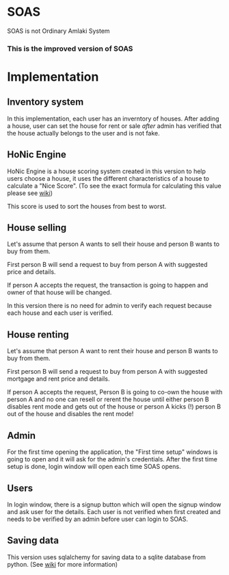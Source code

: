 # SOAS
SOAS is not Ordinary Amlaki System
### This is the improved version of SOAS
# Implementation
## Inventory system
In this implementation, each user has an inverntory of houses. After adding a house, user can set the house for rent or sale *after* admin has verified that the house actually belongs to the user and is not fake.
## HoNic Engine
HoNic Engine is a house scoring system created in this version to help users choose a house, it uses the different characteristics of a house to calculate a "Nice Score". (To see the exact formula for calculating this value please see [wiki](https://github.com/Danial-Movahed/SOAS/wiki))

This score is used to sort the houses from best to worst.
## House selling
Let's assume that person A wants to sell their house and person B wants to buy from them.

First person B will send a request to buy from person A with suggested price and details.

If person A accepts the request, the transaction is going to happen and owner of that house will be changed.

In this version there is no need for admin to verify each request because each house and each user is verified.
## House renting
Let's assume that person A want to rent their house and person B wants to buy from them.

First person B will send a request to buy from person A with suggested mortgage and rent price and details.

If person A accepts the request, Person B is going to co-own the house with person A and no one can resell or rerent the house until either person B disables rent mode and gets out of the house or person A kicks (!) person B out of the house and disables the rent mode!
## Admin
For the first time opening the application, the "First time setup" windows is going to open and it will ask for the admin's credentials. After the first time setup is done, login window will open each time SOAS opens.

## Users
In login window, there is a signup button which will open the signup window and ask user for the details. Each user is not verified when first created and needs to be verified by an admin before user can login to SOAS.

## Saving data
This version uses sqlalchemy for saving data to a sqlite database from python. (See [wiki](https://github.com/Danial-Movahed/SOAS/wiki) for more information)

